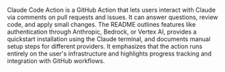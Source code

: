 Claude Code Action is a GitHub Action that lets users interact with Claude via comments on pull requests and issues. It can answer questions, review code, and apply small changes. The README outlines features like authentication through Anthropic, Bedrock, or Vertex AI, provides a quickstart installation using the Claude terminal, and documents manual setup steps for different providers. It emphasizes that the action runs entirely on the user's infrastructure and highlights progress tracking and integration with GitHub workflows.
